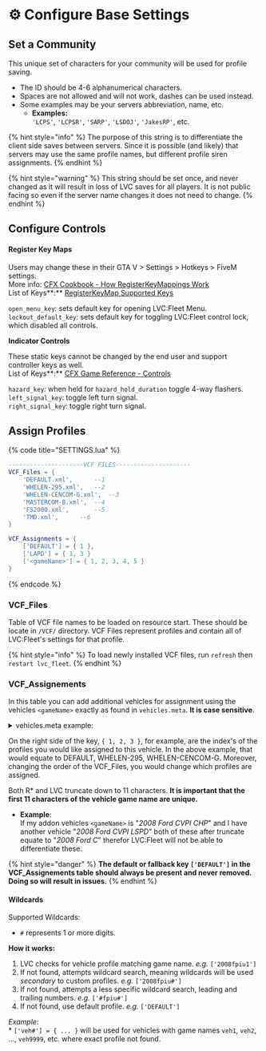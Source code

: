 # ⚙ Configure Base Settings

## Set a Community&#x20;

This unique set of characters for your community will be used for profile saving.

* The ID should be 4-6 alphanumerical characters.
* Spaces are not allowed and will not work, dashes can be used instead.
* Some examples may be your servers abbreviation, name, etc.
  * **Examples:**\
    `'LCPS'`, `'LCPSR'`, `'SARP'`, `'LSDOJ'`, `'JakesRP'`, etc.

{% hint style="info" %}
The purpose of this string is to differentiate the client side saves between servers. Since it is possible (and likely) that servers may use the same profile names, but different profile siren assignments.
{% endhint %}

{% hint style="warning" %}
This string should be set once, and never changed as it will result in loss of LVC saves for all players. It is not public facing so even if the server name changes it does not need to change.
{% endhint %}

## Configure Controls

#### Register Key Maps

Users may change these in their GTA V > Settings > Hotkeys > FiveM settings. \
More info: [CFX Cookbook - How RegisterKeyMappings Work](https://cookbook.fivem.net/2020/01/06/using-the-new-console-key-bindings/)\
List of Keys**:** [RegisterKeyMap Supported Keys](https://pastebin.com/u9ewvWWZ)

`open_menu_key`: sets default key for opening LVC:Fleet Menu.\
`lockout_default_key`: sets default key for toggling LVC:Fleet control lock, which disabled all controls.



**Indicator Controls**

These static keys cannot be changed by the end user and support controller keys as well.\
List of Keys**:** [CFX Game Reference - Controls](https://docs.fivem.net/docs/game-references/controls/)

`hazard_key`_:_ when held for `hazard_hold_duration` toggle 4-way flashers.\
`left_signal_key`: toggle left turn signal.\
`right_signal_key`: toggle right turn signal.

## Assign Profiles

{% code title="SETTINGS.lua" %}
```lua
---------------------VCF FILES---------------------
VCF_Files = {
	'DEFAULT.xml',		--1
	'WHELEN-295.xml',	--2
	'WHELEN-CENCOM-G.xml',	--3
	'MASTERCOM-B.xml',	--4
	'FS2000.xml',		--5
	'TMD.xml',		--6
}

VCF_Assignments = {
	['DEFAULT'] = { 1 },
	['LAPD'] = { 1, 3 }
	['<gameName>'] = { 1, 2, 3, 4, 5 }
}
```
{% endcode %}

### VCF\_Files

Table of VCF file names to be loaded on resource start. These should be locate in `/VCF/` directory. VCF Files represent profiles and contain all of LVC:Fleet's settings for that profile.

{% hint style="info" %}
To load newly installed VCF files, run `refresh` then `restart lvc_fleet`.
{% endhint %}

### VCF\_Assignements

In this table you can add additional vehicles for assignment using the vehicles `<gameName>` exactly as found in `vehicles.meta`. **It is case sensitive**.

<details>

<summary>vehicles.meta example:</summary>

```xml
...
<modelName>so2</modelName> <!-- SPAWN NAME -->
<handlingId>so2</handlingId>
<gameName>so2</gameName> <!-- GAME NAME (WHAT LVC:F USES) -->
<vehicleMakeName />
<expressionDictName>null</expressionDictName>
...
```

</details>

On the right side of the key, `{ 1, 2, 3 }`, for example, are the index's of the profiles you would like assigned to this vehicle. In the above example, that would equate to DEFAULT, WHELEN-295, WHELEN-CENCOM-G. Moreover, changing the order of the VCF\_Files, you would change which profiles are assigned.

Both R\* and LVC truncate down to 11 characters. **It is important that the first 11 characters of the vehicle game name are unique.**

* **Example**:\
  If my addon vehicles `<gameName>` is "_2008 Ford CVPI CHP_" and I have another vehicle "_2008 Ford CVPI LSPD_" both of these after truncate equate to "_2008 Ford C_" therefor LVC:Fleet will not be able to differentiate these.&#x20;

{% hint style="danger" %}
**The default or fallback key `['DEFAULT']` in the VCF\_Assignements table should always be present and never removed. Doing so will result in issues.**
{% endhint %}

#### **Wildcards**

Supported Wildcards:

* `#` represents 1 or more digits.

**How it works:**

1. LVC checks for vehicle profile matching game name. _e.g._ `['2008fpiu1']`
2. If not found, attempts wildcard search, meaning wildcards will be used _secondary_ to custom profiles. _e.g._ `['2008fpiu#']`
3. If not found, attempts a less specific wildcard search, leading and trailing numbers. _e.g._ `['#fpiu#']`
4. If not found, use default profile. _e.g._ `['DEFAULT']`

_Example_:\
\* `['veh#'] = { ... }` will be used for vehicles with game names `veh1`, `veh2`, ..., `veh9999`, etc. where exact profile not found.
